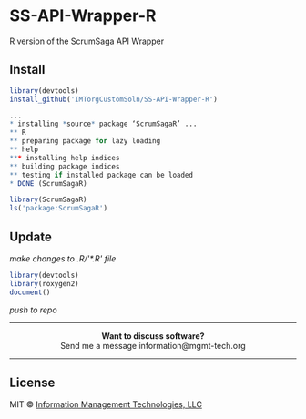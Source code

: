 # SS-API-Wrapper-R
R version of the ScrumSaga API Wrapper

## Install
```R
library(devtools)
install_github('IMTorgCustomSoln/SS-API-Wrapper-R')

...
* installing *source* package ‘ScrumSagaR’ ...
** R
** preparing package for lazy loading
** help
*** installing help indices
** building package indices
** testing if installed package can be loaded
* DONE (ScrumSagaR)

library(ScrumSagaR)
ls('package:ScrumSagaR')
```

## Update
_make changes to .R/'*.R' file_
```R
library(devtools)
library(roxygen2)
document()
```
_push to repo_



***

<p align="center"><b> Want to discuss software?</b><br>Send me a message <a href="mailto:information@mgmt-tech.org?Subject=Open%20Software" target="_top"></a> information@mgmt-tech.org</p>

***


## License

MIT © [Information Management Technologies, LLC](http://mgmt-tech.org)
